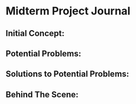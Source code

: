 # Midterm Project Journal
## Initial Concept:
## Potential Problems:
## Solutions to Potential Problems:
## Behind The Scene:
